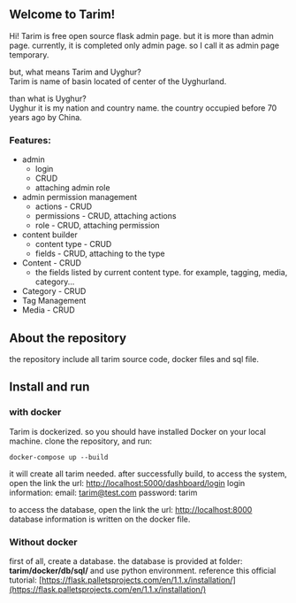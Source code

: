 ## Welcome to Tarim!

Hi! Tarim is free open source flask admin page. but it is more than admin page.  currently, it is completed only admin page. so I call it as admin page temporary.  

but, what means Tarim and Uyghur?  
Tarim is name of basin located of center of the Uyghurland.

than what is Uyghur?   
Uyghur it is my nation and country name. the country occupied before 70 years ago by China.

### Features:
 - admin
	 - login
	 - CRUD
	 - attaching admin role
- admin permission management
	- actions - CRUD
	- permissions - CRUD, attaching actions
	- role - CRUD, attaching permission
- content builder
	- content type - CRUD
	- fields - CRUD, attaching to the type
- Content - CRUD
	- the fields listed by  current content type. for example, tagging, media, category... 
- Category - CRUD
- Tag Management
- Media - CRUD

## About the repository
the repository include all tarim source code, docker files and sql file.

## Install and run

### with docker

Tarim is dockerized. so you should have installed Docker on your local machine.
 clone the repository, and run:

    docker-compose up --build
   
it will create all tarim needed. 
after successfully build, to access the system, open the link the url: [http://localhost:5000/dashboard/login](http://localhost:5000/dashboard/login)
login information:
email: tarim@test.com
password: tarim

to access the database,  open the link the url: [http://localhost:8000](http://localhost:8000)
database information is written on the docker file.


### Without docker
first of all, create a database.
the database is provided at folder: **tarim/docker/db/sql/**
 and use python environment.
 reference this official tutorial: [https://flask.palletsprojects.com/en/1.1.x/installation/](https://flask.palletsprojects.com/en/1.1.x/installation/)
 
 
